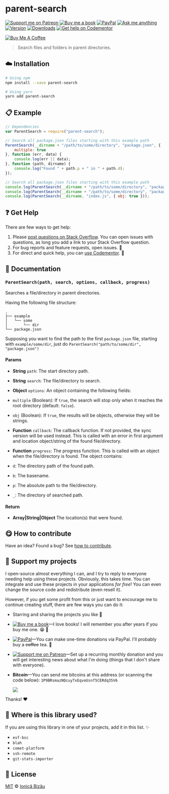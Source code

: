 <!-- Please do not edit this file. Edit the `blah` field in the `package.json` instead. If in doubt, open an issue. -->


















# parent-search

 [![Support me on Patreon][badge_patreon]][patreon] [![Buy me a book][badge_amazon]][amazon] [![PayPal][badge_paypal_donate]][paypal-donations] [![Ask me anything](https://img.shields.io/badge/ask%20me-anything-1abc9c.svg)](https://github.com/IonicaBizau/ama) [![Version](https://img.shields.io/npm/v/parent-search.svg)](https://www.npmjs.com/package/parent-search) [![Downloads](https://img.shields.io/npm/dt/parent-search.svg)](https://www.npmjs.com/package/parent-search) [![Get help on Codementor](https://cdn.codementor.io/badges/get_help_github.svg)](https://www.codementor.io/johnnyb?utm_source=github&utm_medium=button&utm_term=johnnyb&utm_campaign=github)

<a href="https://www.buymeacoffee.com/H96WwChMy" target="_blank"><img src="https://www.buymeacoffee.com/assets/img/custom_images/yellow_img.png" alt="Buy Me A Coffee"></a>







> Search files and folders in parent directories.

















## :cloud: Installation

```sh
# Using npm
npm install --save parent-search

# Using yarn
yarn add parent-search
```













## :clipboard: Example



```js
// Dependencies
var ParentSearch = require("parent-search");

// Search all package.json files starting with this example path
ParentSearch(__dirname + "/path/to/some/directory", "package.json", {
    multiple: true
}, function (err, data) {
    console.log(err || data);
}, function (path, dirname) {
    console.log("Found " + path.p + " in " + path.d);
});

// Search all package.json files starting with this example path
console.log(ParentSearch(__dirname + "/path/to/some/directory", "package.json", { multiple: true }));
console.log(ParentSearch(__dirname + "/path/to/some/directory", "package.json"));
console.log(ParentSearch(__dirname, "index.js", { obj: true }));
```











## :question: Get Help

There are few ways to get help:



 1. Please [post questions on Stack Overflow](https://stackoverflow.com/questions/ask). You can open issues with questions, as long you add a link to your Stack Overflow question.
 2. For bug reports and feature requests, open issues. :bug:
 3. For direct and quick help, you can [use Codementor](https://www.codementor.io/johnnyb). :rocket:





## :memo: Documentation


### `ParentSearch(path, search, options, callback, progress)`
Searches a file/directory in parent directories.

Having the following file structure:

```
.
├── example
│   └── some
│       └── dir
└── package.json
```

Supposing you want to find the path to the first `package.json`
file, starting with `example/some/dir`, just do
`ParentSearch("path/to/some/dir", "package.json")`

#### Params

- **String** `path`: The start directory path.
- **String** `search`: The file/directory to search.
- **Object** `options`: An object containing the following fields:
 - `multiple` (Boolean): If `true`, the search will stop only when it reaches the root directory (default: `false`).
 - `obj` (Boolean): If `true`, the results will be objects, otherwise they will be strings.
- **Function** `callback`: The callback function. If not provided, the sync version will be used instead. This is called with an error
in first argument and location object/string of the found file/directory.
- **Function** `progress`: The progress function. This is called with an object when the file/directory is found. The object contains:

 - `d`: The directory path of the found path.
 - `b`: The basename.
 - `p`: The absolute path to the file/directory.
 - `_`: The directory of searched path.

#### Return
- **Array|String|Object** The location(s) that were found.














## :yum: How to contribute
Have an idea? Found a bug? See [how to contribute][contributing].


## :sparkling_heart: Support my projects
I open-source almost everything I can, and I try to reply to everyone needing help using these projects. Obviously,
this takes time. You can integrate and use these projects in your applications *for free*! You can even change the source code and redistribute (even resell it).

However, if you get some profit from this or just want to encourage me to continue creating stuff, there are few ways you can do it:


 - Starring and sharing the projects you like :rocket:
 - [![Buy me a book][badge_amazon]][amazon]—I love books! I will remember you after years if you buy me one. :grin: :book:
 - [![PayPal][badge_paypal]][paypal-donations]—You can make one-time donations via PayPal. I'll probably buy a ~~coffee~~ tea. :tea:
 - [![Support me on Patreon][badge_patreon]][patreon]—Set up a recurring monthly donation and you will get interesting news about what I'm doing (things that I don't share with everyone).
 - **Bitcoin**—You can send me bitcoins at this address (or scanning the code below): `1P9BRsmazNQcuyTxEqveUsnf5CERdq35V6`

    ![](https://i.imgur.com/z6OQI95.png)


Thanks! :heart:
















## :dizzy: Where is this library used?
If you are using this library in one of your projects, add it in this list. :sparkles:

 - `esf-bsc`
 - `blah`
 - `comet-platform`
 - `ssh-remote`
 - `git-stats-importer`











## :scroll: License

[MIT][license] © [Ionică Bizău][website]






[license]: /LICENSE
[website]: https://ionicabizau.net
[contributing]: /CONTRIBUTING.md
[docs]: /DOCUMENTATION.md
[badge_patreon]: https://ionicabizau.github.io/badges/patreon.svg
[badge_amazon]: https://ionicabizau.github.io/badges/amazon.svg
[badge_paypal]: https://ionicabizau.github.io/badges/paypal.svg
[badge_paypal_donate]: https://ionicabizau.github.io/badges/paypal_donate.svg
[patreon]: https://www.patreon.com/ionicabizau
[amazon]: http://amzn.eu/hRo9sIZ
[paypal-donations]: https://www.paypal.com/cgi-bin/webscr?cmd=_s-xclick&hosted_button_id=RVXDDLKKLQRJW
